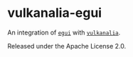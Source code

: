 # vulkanalia-egui

An integration of [`egui`](https://github.com/emilk/egui) with [`vulkanalia`](https://github.com/KyleMayes/vulkanalia).

Released under the Apache License 2.0.
